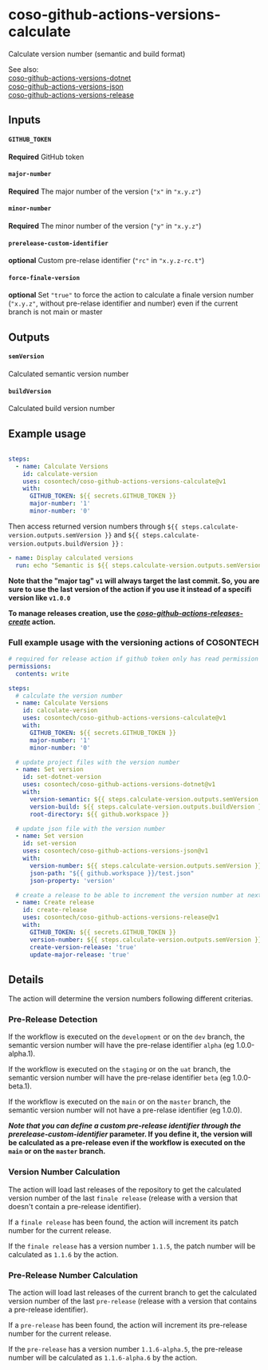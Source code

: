# coso-github-actions-versions-calculate

Calculate version number (semantic and build format)

See also:  
[coso-github-actions-versions-dotnet](https://github.com/cosontech/coso-github-actions-versions-dotnet)  
[coso-github-actions-versions-json](https://github.com/cosontech/coso-github-actions-versions-json)  
[coso-github-actions-versions-release](https://github.com/cosontech/coso-github-actions-versions-release)  

## Inputs

#### `GITHUB_TOKEN`
**Required** GitHub token

#### `major-number`
**Required** The major number of the version (`"x"` in `"x.y.z"`)

#### `minor-number`
**Required** The minor number of the version (`"y"` in `"x.y.z"`)

#### `prerelease-custom-identifier`
**optional** Custom pre-relase identifier (`"rc"` in `"x.y.z-rc.t"`)

#### `force-finale-version`
**optional** Set `"true"` to force the action to calculate a finale version number (`"x.y.z"`, without pre-relase identifier and number) even if the current branch is not main or master

## Outputs

#### `semVersion`
Calculated semantic version number

#### `buildVersion`
Calculated build version number

## Example usage

```yaml

steps:  
  - name: Calculate Versions
    id: calculate-version
    uses: cosontech/coso-github-actions-versions-calculate@v1
    with:
      GITHUB_TOKEN: ${{ secrets.GITHUB_TOKEN }}
      major-number: '1'
      minor-number: '0'
```

Then access returned version numbers through `${{ steps.calculate-version.outputs.semVersion }}` and `${{ steps.calculate-version.outputs.buildVersion }}` :  

```yaml
- name: Display calculated versions
  run: echo "Semantic is ${{ steps.calculate-version.outputs.semVersion }} and Build is ${{ steps.calculate-version.outputs.buildVersion }}"
```

**Note that the "major tag" `v1` will always target the last commit. So, you are sure to use the last version of the action if you use it instead of a specifi version like `v1.0.0`**  

**To manage releases creation, use the *[coso-github-actions-releases-create](https://github.com/cosontech/coso-github-actions-versions-release)* action.**


### Full example usage with the versioning actions of COSONTECH

```yaml
# required for release action if github token only has read permission
permissions:
  contents: write

steps:
  # calculate the version number
  - name: Calculate Versions
    id: calculate-version
    uses: cosontech/coso-github-actions-versions-calculate@v1
    with:
      GITHUB_TOKEN: ${{ secrets.GITHUB_TOKEN }}
      major-number: '1'
      minor-number: '0'

  # update project files with the version number
  - name: Set version
    id: set-dotnet-version
    uses: cosontech/coso-github-actions-versions-dotnet@v1
    with:
      version-semantic: ${{ steps.calculate-version.outputs.semVersion }}
      version-build: ${{ steps.calculate-version.outputs.buildVersion }}
      root-directory: ${{ github.workspace }}

  # update json file with the version number
  - name: Set version
    id: set-version
    uses: cosontech/coso-github-actions-versions-json@v1
    with:
      version-number: ${{ steps.calculate-version.outputs.semVersion }}
      json-path: "${{ github.workspace }}/test.json"
      json-property: 'version'

  # create a release to be able to increment the version number at next run
  - name: Create release
    id: create-release
    uses: cosontech/coso-github-actions-versions-release@v1
    with:
      GITHUB_TOKEN: ${{ secrets.GITHUB_TOKEN }}
      version-number: ${{ steps.calculate-version.outputs.semVersion }}
      create-version-release: 'true'
      update-major-release: 'true'
```

## Details

The action will determine the version numbers following different criterias.  

### Pre-Release Detection

If the workflow is executed on the `development` or on the `dev` branch, the semantic version number will have the pre-relase identifier `alpha` (eg 1.0.0-alpha.1).  

If the workflow is executed on the `staging` or on the `uat` branch, the semantic version number will have the pre-relase identifier `beta` (eg 1.0.0-beta.1).  

If the workflow is executed on the `main` or on the `master` branch, the semantic version number will not have a pre-relase identifier (eg 1.0.0).  

***Note that you can define a custom pre-release identifier through the prerelease-custom-identifier* parameter. If you define it, the version will be calculated as a pre-release even if the workflow is executed on the `main` or on the `master` branch.**  

### Version Number Calculation

The action will load last releases of the repository to get the calculated version number of the last `finale release` (release with a version that doesn't contain a pre-release identifier).  

If a `finale release` has been found, the action will increment its patch number for the current release.  

If the `finale release` has a version number `1.1.5`, the patch number will be calculated as `1.1.6` by the action.  

### Pre-Release Number Calculation

The action will load last releases of the current branch to get the calculated version number of the last `pre-release` (release with a version that contains a pre-release identifier).  

If a `pre-release` has been found, the action will increment its pre-release number for the current release.  

If the `pre-release` has a version number `1.1.6-alpha.5`, the pre-release number will be calculated as `1.1.6-alpha.6` by the action.